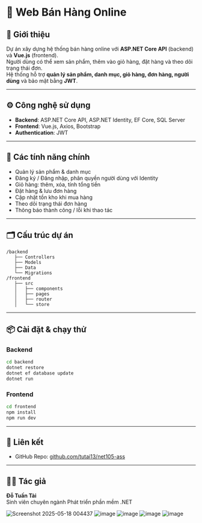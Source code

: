 # 🛒 Web Bán Hàng Online

## 📌 Giới thiệu
Dự án xây dựng hệ thống bán hàng online với **ASP.NET Core API** (backend) và **Vue.js** (frontend).  
Người dùng có thể xem sản phẩm, thêm vào giỏ hàng, đặt hàng và theo dõi trạng thái đơn.  
Hệ thống hỗ trợ **quản lý sản phẩm, danh mục, giỏ hàng, đơn hàng, người dùng** và bảo mật bằng **JWT**.

---

## ⚙️ Công nghệ sử dụng
- **Backend**: ASP.NET Core API, ASP.NET Identity, EF Core, SQL Server  
- **Frontend**: Vue.js, Axios, Bootstrap  
- **Authentication**: JWT  

---

## 🚀 Các tính năng chính
- Quản lý sản phẩm & danh mục  
- Đăng ký / Đăng nhập, phân quyền người dùng với Identity  
- Giỏ hàng: thêm, xóa, tính tổng tiền  
- Đặt hàng & lưu đơn hàng  
- Cập nhật tồn kho khi mua hàng  
- Theo dõi trạng thái đơn hàng  
- Thông báo thành công / lỗi khi thao tác  

---

## 🗂️ Cấu trúc dự án
```
/backend
   ├── Controllers
   ├── Models
   ├── Data
   └── Migrations
/frontend
   ├── src
   │   ├── components
   │   ├── pages
   │   ├── router
   │   └── store
```

---

## 📦 Cài đặt & chạy thử

### Backend
```bash
cd backend
dotnet restore
dotnet ef database update
dotnet run
```

### Frontend
```bash
cd frontend
npm install
npm run dev
```

---

## 🔗 Liên kết
- GitHub Repo: [github.com/tutai13/net105-ass](https://github.com/tutai13/net105-ass)

---

## 👨‍💻 Tác giả
**Đỗ Tuấn Tài**  
Sinh viên chuyên ngành Phát triển phần mềm .NET  

![Screenshot 2025-05-18 004437](https://github.com/user-attachments/assets/e62d89e5-81cd-4d55-95ca-60d1493312af)
![image](https://github.com/user-attachments/assets/cef60b74-a59e-4400-b8cd-55bbacf8e086)
![image](https://github.com/user-attachments/assets/6314671a-d91d-4a09-ad52-e83664e1b989)
![image](https://github.com/user-attachments/assets/ac4e9c20-fbc5-4459-976e-da3b978506c6)
![image](https://github.com/user-attachments/assets/dda226b8-9648-44f9-a931-901fdc8b620e)
